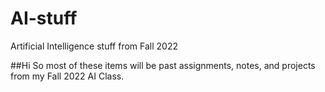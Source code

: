 # AI-stuff
Artificial Intelligence stuff from Fall 2022


##Hi
So most of these items will be past assignments, notes, and projects from my Fall 2022 AI Class.
